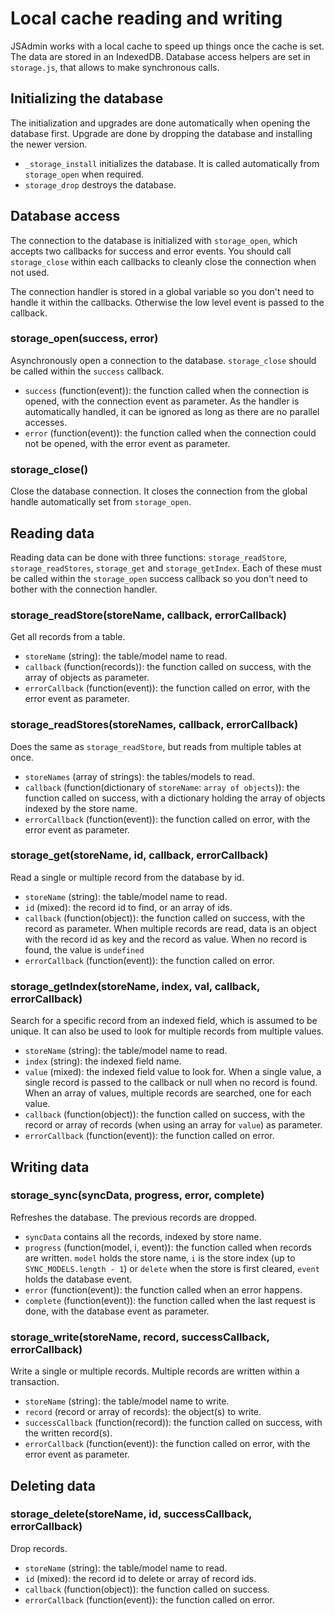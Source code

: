 Local cache reading and writing
===============================

JSAdmin works with a local cache to speed up things once the cache is set. The data are stored in an IndexedDB. Database access helpers are set in `storage.js`, that allows to make synchronous calls.

Initializing the database
-------------------------

The initialization and upgrades are done automatically when opening the database first. Upgrade are done by dropping the database and installing the newer version.

- `_storage_install` initializes the database. It is called automatically from `storage_open` when required.
- `storage_drop` destroys the database.

Database access
---------------

The connection to the database is initialized with `storage_open`, which accepts two callbacks for success and error events. You should call `storage_close` within each callbacks to cleanly close the connection when not used.

The connection handler is stored in a global variable so you don't need to handle it within the callbacks. Otherwise the low level event is passed to the callback.

### storage_open(success, error)

Asynchronously open a connection to the database. `storage_close` should be called within the `success` callback.

- `success` (function(event)): the function called when the connection is opened, with the connection event as parameter. As the handler is automatically handled, it can be ignored as long as there are no parallel accesses.
- `error` (function(event)): the function called when the connection could not be opened, with the error event as parameter.

### storage_close()

Close the database connection. It closes the connection from the global handle automatically set from `storage_open`.

Reading data
------------

Reading data can be done with three functions: `storage_readStore`, `storage_readStores`, `storage_get` and `storage_getIndex`. Each of these must be called within the `storage_open` success callback so you don't need to bother with the connection handler.

### storage_readStore(storeName, callback, errorCallback)

Get all records from a table.

- `storeName` (string): the table/model name to read.
- `callback` (function(records)): the function called on success, with the array of objects as parameter.
- `errorCallback` (function(event)): the function called on error, with the error event as parameter.

### storage_readStores(storeNames, callback, errorCallback)

Does the same as `storage_readStore`, but reads from multiple tables at once.

- `storeNames` (array of strings): the tables/models to read.
- `callback` (function(dictionary of `storeName`: `array of objects`)): the function called on success, with a dictionary holding the array of objects indexed by the store name.
- `errorCallback` (function(event)): the function called on error, with the error event as parameter.

###  storage_get(storeName, id, callback, errorCallback)

Read a single or multiple record from the database by id.

- `storeName` (string): the table/model name to read.
- `id` (mixed): the record id to find, or an array of ids.
- `callback` (function(object)): the function called on success, with the record as parameter. When multiple records are read, data is an object with the record id as key and the record as value. When no record is found, the value is `undefined`
- `errorCallback` (function(event)): the function called on error.

###  storage_getIndex(storeName, index, val, callback, errorCallback)

Search for a specific record from an indexed field, which is assumed to be unique. It can also be used to look for multiple records from multiple values.

- `storeName` (string): the table/model name to read.
- `index` (string): the indexed field name.
- `value` (mixed): the indexed field value to look for. When a single value, a single record is passed to the callback or null when no record is found. When an array of values, multiple records are searched, one for each value.
- `callback` (function(object)): the function called on success, with the record or array of records (when using an array for `value`) as parameter.
- `errorCallback` (function(event)): the function called on error.


Writing data
------------

###  storage_sync(syncData, progress, error, complete)

Refreshes the database. The previous records are dropped.

- `syncData` contains all the records, indexed by store name.
- `progress` (function(model, i, event)): the function called when records are written. `model` holds the store name, `i` is the store index (up to `SYNC_MODELS.length - 1`) or `delete` when the store is first cleared, `event` holds the database event.
- `error` (function(event)): the function called when an error happens.
- `complete` (function(event)): the function called when the last request is done, with the database event as parameter.

###  storage_write(storeName, record, successCallback, errorCallback)

Write a single or multiple records. Multiple records are written within a transaction.

- `storeName` (string): the table/model name to write.
- `record` (record or array of records): the object(s) to write.
- `successCallback` (function(record)): the function called on success, with the written record(s).
- `errorCallback` (function(event)): the function called on error, with the error event as parameter.

Deleting data
-------------

### storage_delete(storeName, id, successCallback, errorCallback)

Drop records.

- `storeName` (string): the table/model name to read.
- `id` (mixed): the record id to delete or array of record ids.
- `callback` (function(object)): the function called on success.
- `errorCallback` (function(event)): the function called on error.
